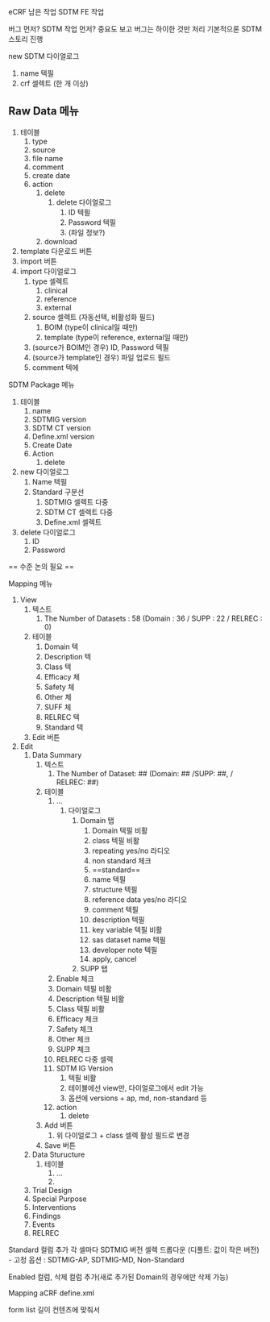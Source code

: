 eCRF 남은 작업
SDTM FE 작업

버그 먼저? SDTM 작업 먼저?
중요도 보고 버그는 하이한 것만 처리
기본적으론 SDTM 스토리 진행

new SDTM 다이얼로그
1. name 텍필
2. crf 셀렉트 (한 개 이상)

## Raw Data 메뉴

1. 테이블
	1. type
	2. source
	3. file name
	4. comment
	5. create date
	6. action
		1. delete
			1. delete 다이얼로그
				1. ID 텍필
				2. Password 텍필
				3. (파일 정보?)
		2. download
2. template 다운로드 버튼
3. import 버튼
4. import 다이얼로그
	1. type 셀렉트
		1. clinical
		2. reference
		3. external
	2. source 셀렉트 (자동선택, 비활성화 필드)
		1. BOIM (type이 clinical일 때만)
		2. template (type이 reference, external일 때만)
	3. (source가 BOIM인 경우) ID, Password 텍필
	4. (source가 template인 경우) 파일 업로드 필드
	5. comment 텍에

SDTM Package 메뉴
1. 테이블
	1. name
	2. SDTMIG version
	3. SDTM CT version
	4. Define.xml version
	5. Create Date
	6. Action
		1. delete
2. new 다이얼로그
	1. Name 텍필
	2. Standard 구분선
		1. SDTMIG 셀렉트 다중
		2. SDTM CT 셀렉트 다중
		3. Define.xml 셀렉트
4. delete 다이얼로그
	1. ID
	2. Password

== 수준 논의 필요 ==

Mapping 메뉴
1. View
	1. 텍스트
		1. The Number of Datasets : 58 (Domain : 36 / SUPP : 22 / RELREC : 0)
	2. 테이블
		1. Domain 텍
		2. Description 텍
		3. Class 텍
		4. Efficacy 체
		5. Safety 체
		6. Other 체
		7. SUFF 체
		8. RELREC 텍
		9. Standard 텍
	3. Edit 버튼
2. Edit
	1. Data Summary
		1. 텍스트
			1. The Number of Dataset: ## (Domain: ## /SUPP: ##, / RELREC: ##)
		2. 테이블
			1. ...
				1. 다이얼로그
					1. Domain 탭
						1. Domain 텍필 비활
						2. class 텍필 비활
						3. repeating yes/no 라디오
						4. non standard 체크
						5. ==standard==
						6. name 텍필
						7. structure 텍필
						8. reference data yes/no 라디오
						9. comment 텍필
						10. description 텍필
						11. key variable 텍필 비활
						12. sas dataset name 텍필
						13. developer note 텍필
						14. apply, cancel
					2. SUPP 탭
			2. Enable 체크
			3. Domain 텍필 비활
			4. Description 텍필 비활
			5. Class 텍필 비활
			6. Efficacy 체크
			7. Safety 체크
			8. Other 체크
			9. SUPP 체크
			10. RELREC 다중 셀렉
			11. SDTM IG Version
				1. 텍필 비활
				2. 테이블에선 view만, 다이얼로그에서 edit 가능
				3. 옵션에 versions + ap, md, non-standard 등
			12. action
				1. delete
		3. Add 버튼
			1. 위 다이얼로그 + class 셀렉 활성 필드로 변경
		4. Save 버튼
	2. Data Sturucture
		1. 테이블
			1. ...
			2. 
	3. Trial Design
	4. Special Purpose
	5. Interventions
	6. Findings
	7. Events
	8. RELREC

Standard 컬럼 추가
각 셀마다 SDTMIG 버전 셀렉 드롭다운 (디폴트: 값이 작은 버전) - 고정 옵션 : SDTMIG-AP, SDTMIG-MD, Non-Standard

Enabled 컬럼, 삭제 컬럼 추가(새로 추가된 Domain의 경우에만 삭제 가능)



Mapping
aCRF
define.xml

form list 길이 컨텐츠에 맞춰서
